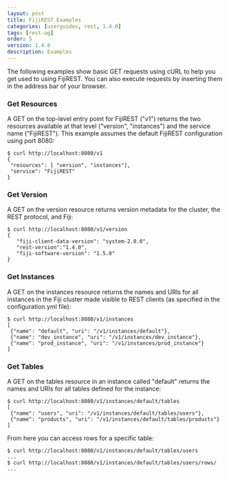 ```yaml
---
layout: post
title: FijiREST Examples
categories: [userguides, rest, 1.4.0]
tags: [rest-ug]
order: 5
version: 1.4.0
description: Examples
---
```


The following examples show basic GET requests using cURL to help you get used to using FijiREST.
You can also execute requests by inserting them in the address bar of your browser.

### Get Resources

A GET on the top-level entry point for FijiREST ("v1") returns the two resources available
at that level ("version", "instances") and the service name ("FijiREST"). This example
assumes the default FijiREST configuration using port 8080:

    $ curl http://localhost:8080/v1
    {
     "resources": [ "version", "instances"],
     "service": "FijiREST"
    }

### Get Version

A GET on the version resource returns version metadata for the cluster, the REST protocol,
and Fiji:

    $ curl http://localhost:8080/v1/version
    {
       "fiji-client-data-version": "system-2.0.0",
       "rest-version":"1.4.0",
       "fiji-software-version": "1.5.0"
    }

### Get Instances

A GET on the instances resource returns the names and URIs for all instances in the Fiji cluster
made visible to REST clients (as specified in the configuration.yml file):

    $ curl http://localhost:8080/v1/instances
    [
     {"name": "default", "uri": "/v1/instances/default"},
     {"name": "dev_instance", "uri": "/v1/instances/dev_instance"},
     {"name": "prod_instance", "uri": "/v1/instances/prod_instance"}
    ]

### Get Tables

A GET on the tables resource in an instance called "default" returns
the names and URIs for all tables defined for the instance:

    $ curl http://localhost:8080/v1/instances/default/tables
    [
     {"name": "users", "uri": "/v1/instances/default/tables/users"},
     {"name": "products", "uri": "/v1/instances/default/tables/products"}
    ]

From here you can access rows for a specific table:

    $ curl http://localhost:8080/v1/instances/default/tables/users
    ...
    $ curl http://localhost:8080/v1/instances/default/tables/users/rows/
    ...
